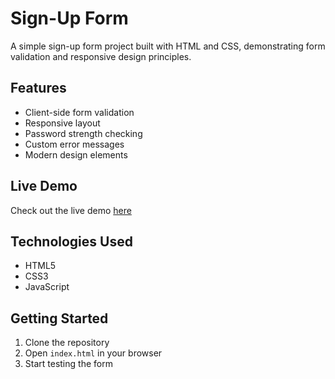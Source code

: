 # Sign-Up Form

A simple sign-up form project built with HTML and CSS, demonstrating form validation and responsive design principles.

## Features

- Client-side form validation
- Responsive layout
- Password strength checking
- Custom error messages
- Modern design elements

## Live Demo

Check out the live demo [here](https://wajihbenzayed.github.io/sign-up-form/)

## Technologies Used

- HTML5
- CSS3
- JavaScript

## Getting Started

1. Clone the repository
2. Open `index.html` in your browser
3. Start testing the form
